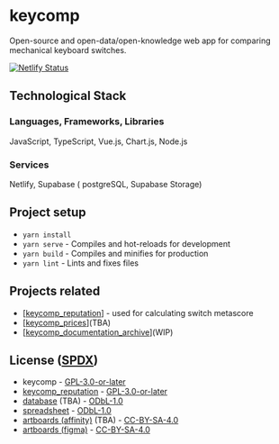 # keycomp

Open-source and open-data/open-knowledge web app for comparing mechanical keyboard switches.

[![Netlify Status](https://api.netlify.com/api/v1/badges/7362eb04-1bdc-4c00-bdd3-f72eac8626b8/deploy-status)](https://app.netlify.com/sites/keycomp/deploys)

## Technological Stack
### Languages, Frameworks, Libraries
JavaScript, TypeScript, Vue.js, Chart.js, Node.js

### Services
Netlify, Supabase ( postgreSQL, Supabase Storage)

## Project setup
- `yarn install`
- `yarn serve` - Compiles and hot-reloads for development
- `yarn build` - Compiles and minifies for production
- `yarn lint` - Lints and fixes files

## Projects related
- \[[keycomp_reputation](github.com/mbledkowski/keycomp_reputation)\] - used for calculating switch metascore 
- \[[keycomp_prices](github.com/mbledkowski/keycomp)\](TBA)
- \[[keycomp_documentation_archive](github.com/mbledkowski/keycomp_documentation_archive)\](WIP)
## License ([SPDX](https://spdx.org/licenses/))
- keycomp - [GPL-3.0-or-later](https://spdx.org/licenses/GPL-3.0-or-later.html)
- [keycomp_reputation](github.com/mbledkowski/keycomp_reputation) - [GPL-3.0-or-later](https://spdx.org/licenses/GPL-3.0-or-later.html)
- [database](keycomp.co/database) (TBA) - [ODbL-1.0](https://spdx.org/licenses/ODbL-1.0.html)
- [spreadsheet](https://docs.google.com/spreadsheets/d/1gQm1Z2Ac4VXgIoNdyPSWJ4bgm5wpUBdi7eaKPr2P0Vg/) - [ODbL-1.0](https://spdx.org/licenses/ODbL-1.0.html)
- [artboards (affinity)](github.com/mbledkowski/keycomp) (TBA) - [CC-BY-SA-4.0](https://spdx.org/licenses/CC-BY-SA-4.0.html)
- [artboards (figma)](https://www.figma.com/file/VTvNmRWvIbgHzNhMpRAOoF/keycomp) - [CC-BY-SA-4.0](https://spdx.org/licenses/CC-BY-SA-4.0.html)
